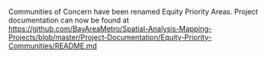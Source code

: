 Communities of Concern have been renamed Equity Priority Areas. Project documentation can now be found at 
https://github.com/BayAreaMetro/Spatial-Analysis-Mapping-Projects/blob/master/Project-Documentation/Equity-Priority-Communities/README.md
